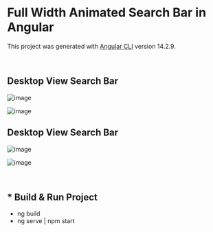 # Full Width Animated Search Bar in Angular 

This project was generated with [Angular CLI](https://github.com/angular/angular-cli) version 14.2.9.

<br>

## Desktop View Search Bar

![image](https://user-images.githubusercontent.com/100337599/209814678-d9d24059-2d69-4573-953b-8d3408c7e464.png)

![image](https://user-images.githubusercontent.com/100337599/209815154-5d8dd9d9-ee0e-4602-b01c-b75708b657a5.png)


## Desktop View Search Bar

![image](https://user-images.githubusercontent.com/100337599/209815254-ea20027a-6e3c-4d68-912b-2915d3355386.png)

![image](https://user-images.githubusercontent.com/100337599/209815290-6565d614-7711-4162-8d72-04511d6c6c1c.png)


<br>

<h2>* Build & Run Project</h2>
<ul>
  <li>ng build</li>
  <li>ng serve | npm start</li>
</ul>
